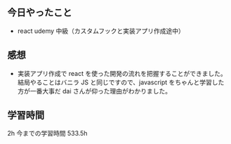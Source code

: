 ## 今日やったこと

- react udemy 中級（カスタムフックと実装アプリ作成途中）

## 感想

- 実装アプリ作成で react を使った開発の流れを把握することができました。結局やることはバニラ JS と同じですので、javascript をちゃんと学習した方が一番大事だ dai さんが仰った理由がわかりました。

## 学習時間

2h
今までの学習時間 533.5h
